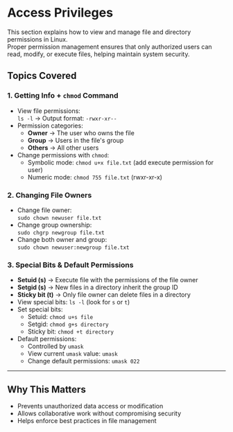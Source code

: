 # Access Privileges

This section explains how to view and manage file and directory permissions in Linux.  
Proper permission management ensures that only authorized users can read, modify, or execute files, helping maintain system security.

## Topics Covered

### 1. Getting Info + `chmod` Command
- View file permissions:  
  `ls -l` → Output format: `-rwxr-xr--`
- Permission categories:  
  - **Owner** → The user who owns the file  
  - **Group** → Users in the file's group  
  - **Others** → All other users
- Change permissions with `chmod`:
  - Symbolic mode: `chmod u+x file.txt` (add execute permission for user)
  - Numeric mode: `chmod 755 file.txt` (rwxr-xr-x)

### 2. Changing File Owners
- Change file owner:  
  `sudo chown newuser file.txt`
- Change group ownership:  
  `sudo chgrp newgroup file.txt`
- Change both owner and group:  
  `sudo chown newuser:newgroup file.txt`

### 3. Special Bits & Default Permissions
- **Setuid (s)** → Execute file with the permissions of the file owner
- **Setgid (s)** → New files in a directory inherit the group ID
- **Sticky bit (t)** → Only file owner can delete files in a directory
- View special bits: `ls -l` (look for `s` or `t`)
- Set special bits:
  - Setuid: `chmod u+s file`
  - Setgid: `chmod g+s directory`
  - Sticky bit: `chmod +t directory`
- Default permissions:
  - Controlled by `umask`
  - View current `umask` value: `umask`
  - Change default permissions: `umask 022`

---

## Why This Matters
- Prevents unauthorized data access or modification
- Allows collaborative work without compromising security
- Helps enforce best practices in file management
